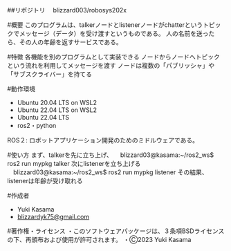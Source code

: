 ##リポジトリ　
blizzard003/robosys202x

 
#概要
このプログラムは、talkerノードとlistenerノードがchatterというトピックでメッセージ（データ）を受け渡すというものである。
人の名前を送ったら、その人の年齢を返すサービスである。
 
#特徴
各機能を別のプログラムとして実装できる
ノードからノードへトピックという流れを利用してメッセージを渡す 
ノードは複数の「パブリッシャ」や「サブスクライバー」を持てる
 
#動作環境 
* Ubuntu 20.04 LTS on WSL2
* Ubuntu 22.04 LTS on WSL2
* Ubuntu 22.04 LTS
* ros2・python

ROS２: ロボットアプリケーション開発のためのミドルウェアである。

#使い方
まず、talkerを先に立ち上げ、
　blizzard03@kasama:~/ros2_ws$ ros2 run mypkg talker
次にlistenerを立ち上げる
　blizzard03@kasama:~/ros2_ws$ ros2 run mypkg listener
その結果、listenerは年齢が受け取れる
 

#作成者 
* Yuki Kasama
* blizzardyk75@gmail.com
 
#著作権・ライセンス
・このソフトウェアパッケージは、３条項BSDライセンスの下、再頒布および使用が許可されます。
・Ⓒ2023 Yuki Kasama

